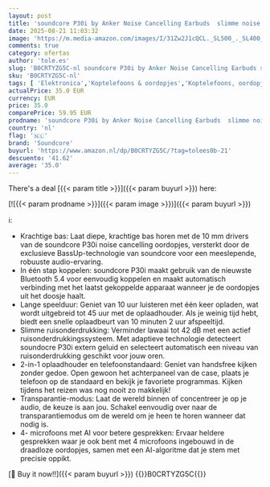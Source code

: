 ```yaml
---
layout: post
title: 'soundcore P30i by Anker Noise Cancelling Earbuds  slimme noise cancelling  krachtige bas  45 uur speeltijd  2-in-1 houder  IP54  draadloze oordopjes  Bluetooth 5.4  app-bediening'
date: 2025-08-21 11:03:32
image: 'https://m.media-amazon.com/images/I/31Zw2J1cQCL._SL500_._SL400_.jpg'
comments: true
category: ofertas
author: 'tole.es'
slug: 'B0CRTYZG5C-nl soundcore P30i by Anker Noise Cancelling Earbuds slimme...'
sku: 'B0CRTYZG5C-nl'
tags: [ 'Elektronica','Koptelefoons & oordopjes','Koptelefoons, oordopjes & accessoires','soundcore','🇳🇱', ]
actualPrice: 35.0 EUR
currency: EUR
price: 35.0
comparePrice: 59.95 EUR
prodname: 'soundcore P30i by Anker Noise Cancelling Earbuds  slimme noise cancelling  krachtige bas  45 uur speeltijd  2-in-1 houder  IP54  draadloze oordopjes  Bluetooth 5.4  app-bediening'
country: 'nl'
flag: '🇳🇱'
brand: 'Soundcore'
buyurl: 'https://www.amazon.nl/dp/B0CRTYZG5C/?tag=tolees0b-21'
descuento: '41.62'
average: '35.0'
---
```


There's a deal [{{< param title >}}]({{< param buyurl >}})  here:

[![{{< param prodname >}}]({{< param image >}})]({{< param buyurl >}})

ℹ️:

- Krachtige bas: Laat diepe, krachtige bas horen met de 10 mm drivers van de soundcore P30i noise cancelling oordopjes, versterkt door de exclusieve BassUp-technologie van soundcore voor een meeslepende, robuuste audio-ervaring.
- In één stap koppelen: soundcore P30i maakt gebruik van de nieuwste Bluetooth 5.4 voor eenvoudig koppelen en maakt automatisch verbinding met het laatst gekoppelde apparaat wanneer je de oordopjes uit het doosje haalt.
- Lange speelduur: Geniet van 10 uur luisteren met één keer opladen, wat wordt uitgebreid tot 45 uur met de oplaadhouder. Als je weinig tijd hebt, biedt een snelle oplaadbeurt van 10 minuten 2 uur afspeeltijd.
- Slimme ruisonderdrukking: Verminder lawaai tot 42 dB met een actief ruisonderdrukkingssysteem. Met adaptieve technologie detecteert soundocre P30i extern geluid en selecteert automatisch een niveau van ruisonderdrukking geschikt voor jouw oren.
- 2-in-1 oplaadhouder en telefoonstandaard: Geniet van handsfree kijken zonder gedoe. Open gewoon het achterpaneel van de case, plaats je telefoon op de standaard en bekijk je favoriete programmas. Kijken tijdens het reizen was nog nooit zo makkelijk!
- Transparantie-modus: Laat de wereld binnen of concentreer je op je audio, de keuze is aan jou. Schakel eenvoudig over naar de transparantiemodus om de wereld om je heen te horen wanneer dat nodig is.
- 4- microfoons met AI voor betere gesprekken: Ervaar heldere gesprekken waar je ook bent met 4 microfoons ingebouwd in de draadloze oordopjes, samen met een AI-algoritme dat je stem met precisie oppikt.

[🛒 Buy it now!!]({{< param buyurl >}})
{{<world>}}B0CRTYZG5C{{</world>}}
